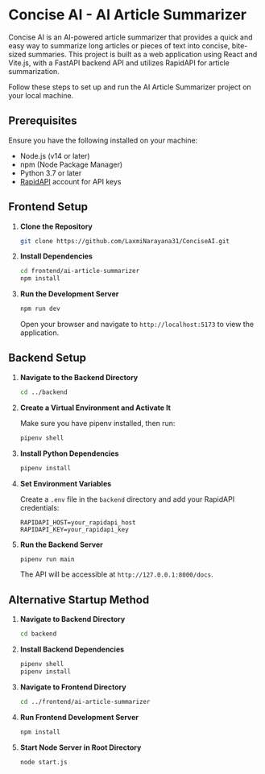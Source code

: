 # Concise AI - AI Article Summarizer

Concise AI is an AI-powered article summarizer that provides a quick and easy way to summarize long articles or pieces of text into concise, bite-sized summaries. This project is built as a web application using React and Vite.js, with a FastAPI backend API and utilizes RapidAPI for article summarization.

Follow these steps to set up and run the AI Article Summarizer project on your local machine.

## Prerequisites

Ensure you have the following installed on your machine:

- Node.js (v14 or later)
- npm (Node Package Manager)
- Python 3.7 or later
- [RapidAPI](https://rapidapi.com/) account for API keys

## Frontend Setup

1. **Clone the Repository**

   ```bash
   git clone https://github.com/LaxmiNarayana31/ConciseAI.git
   ```

2. **Install Dependencies**

   ```bash
   cd frontend/ai-article-summarizer
   npm install
   ```

3. **Run the Development Server**

   ```bash
   npm run dev
   ```

   Open your browser and navigate to `http://localhost:5173` to view the application.

## Backend Setup

1. **Navigate to the Backend Directory**

   ```bash
   cd ../backend
   ```

2. **Create a Virtual Environment and Activate It**

   Make sure you have pipenv installed, then run:

   ```bash
   pipenv shell
   ```

3. **Install Python Dependencies**

   ```bash
   pipenv install
   ```

4. **Set Environment Variables**

   Create a `.env` file in the `backend` directory and add your RapidAPI credentials:

   ```plaintext
   RAPIDAPI_HOST=your_rapidapi_host
   RAPIDAPI_KEY=your_rapidapi_key
   ```

5. **Run the Backend Server**

   ```bash
   pipenv run main
   ```

   The API will be accessible at `http://127.0.0.1:8000/docs`.

## Alternative Startup Method

1. **Navigate to Backend Directory**

   ```bash
   cd backend
   ```

2. **Install Backend Dependencies**

   ```bash
   pipenv shell
   pipenv install
   ```

3. **Navigate to Frontend Directory**

   ```bash
   cd ../frontend/ai-article-summarizer
   ```

4. **Run Frontend Development Server**

   ```bash
   npm install
   ```

5. **Start Node Server in Root Directory**

   ```bash
   node start.js
   ```
